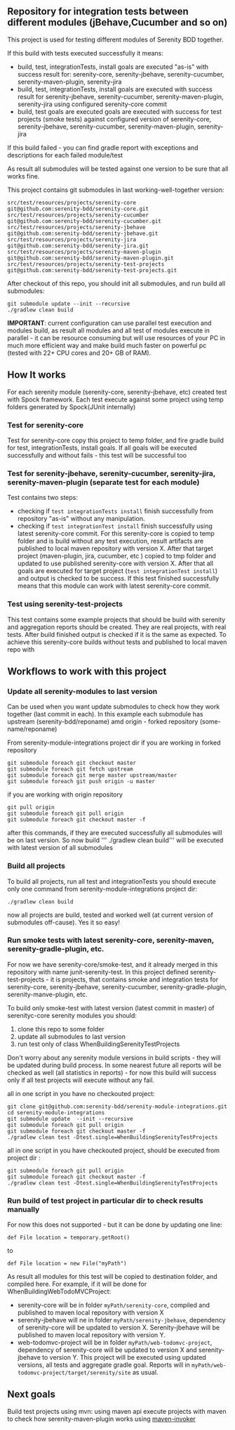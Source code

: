 ## Repository for integration tests between different modules (jBehave,Cucumber and so on)  

This project is used for testing different modules of Serenity BDD together.

If this build with tests executed successfully it means: 
 - build, test, integrationTests, install goals are executed "as-is" with success result for: serenity-core, serenity-jbehave, serenity-cucumber, serenity-maven-plugin, serenity-jira
 - build, test, integrationTests, install goals are executed with success result for serenity-jbehave, serenity-cucumber, serenity-maven-plugin, serenity-jira using configured serenity-core commit
 - build, test goals are executed goals are executed with success for test projects (smoke tests) against configured version of serenity-core, serenity-jbehave, serenity-cucumber, serenity-maven-plugin, serenity-jira

If this build failed - you can find gradle report with exceptions and descriptions for each failed module/test

As result all submodules will be tested against one version to be sure that all works fine. 

This project contains git submodules in last working-well-together version:

```
src/test/resources/projects/serenity-core           git@github.com:serenity-bdd/serenity-core.git
src/test/resources/projects/serenity-cucumber       git@github.com:serenity-bdd/serenity-cucumber.git
src/test/resources/projects/serenity-jbehave        git@github.com:serenity-bdd/serenity-jbehave.git
src/test/resources/projects/serenity-jira           git@github.com:serenity-bdd/serenity-jira.git
src/test/resources/projects/serenity-maven-plugin   git@github.com:serenity-bdd/serenity-maven-plugin.git
src/test/resources/projects/serenity-test-projects  git@github.com:serenity-bdd/serenity-test-projects.git
```

After checkout of this repo, you should init all submodules, and run build all submodules: 

```
git submodule update --init --recursive
./gradlew clean build
```

**IMPORTANT**:
current configuration can use parallel test execution and modules build, as result all modules and all test of modules execute in parallel - it can be resource consuming but will use resources of your PC in much more efficient way and make build much faster on powerful pc (tested with 22+ CPU cores and 20+ GB of RAM). 

## How It works

For each serenity module (serenity-core, serenity-jbehave, etc) created test with Spock framework. Each test execute against some project using temp folders generated by Spock(JUnit internally)

### Test for serenity-core
Test for serenity-core copy this project to temp folder, and fire gradle build for test, integrationTests, install goals. If all goals will be executed successfully and without fails - this test will be successful too

### Test for serenity-jbehave, serenity-cucumber, serenity-jira, serenity-maven-plugin (separate test for each module)
Test contains two steps:
 - checking if `test integrationTests install` finish successfully from repository "as-is" without any manipulation.
 - checking if `test integrationTest install` finish successfully using latest serenity-core commit. For this serenity-core is copied to temp folder and is build without any test execution, result artifacts are published to local maven repository with version X. After that target project (maven-plugin, jira, cucumber, etc ) copied to tmp folder and updated to use published serenity-core with version X. After that all goals are executed for target project (`test integrationTest install`) and output is checked to be success. If this test finished successfully means that this module can work with latest serenity-core commit.

### Test using serenity-test-projects
This test contains some example projects that should be build with serenity and aggregation reports should be created. They are real projects, with real tests. After build finished output is checked if it is the same as expected. To achieve this serenity-core builds without tests and published to local maven repo with  


## Workflows to work with this project

### Update all serenity-modules to last version
Can be used when you want update submodules to check how they work together (last commit in each). In this example each submodule has upstream (serenity-bdd/reponame) amd origin - forked repository (some-name/reponame)

From serenity-module-integrations project dir if you are working in forked repository
```
git submodule foreach git checkout master
git submodule foreach git fetch upstream
git submodule foreach git merge master upstream/master
git submodule foreach git push origin -u master

```
if you are working with origin repository

```
git pull origin
git submodule foreach git pull origin
git submodule foreach git checkout master -f
```

after this commands, if they are executed successfully all submodules will be on last version. So now build ''' ./gradlew clean build''' will be executed with latest version of all submodules

### Build all projects

To build all projects, run all test and integrationTests you should execute only one command from serenity-module-integrations project dir:

```
./gradlew clean build
```

now all projects are build, tested and worked well (at current version of submodules off-cause). Yes it so easy!

### Run smoke tests with latest serenity-core, serenity-maven, serenity-gradle-plugin, etc.

For now we have serenity-core/smoke-test, and it already merged in this repository with name junit-serenity-test.
In this project defined serenity-test-projects - it is projects, that contains smoke and integration tests for serenity-core, serenity-jbehave, serenity-cucumber, serenity-gradle-plugin, serenity-manve-plugin, etc.  
 
To build only smoke-test with latest version (latest commit in master) of serenityc-core serenity modules you should:

 1. clone this repo to some folder
 2. update all submodules to last version
 3. run test only of class WhenBuildingSerenityTestProjects

Don't worry about any serenity module versions in build scripts - they will be updated during build process. 
In some nearest future all reports will be checked as well (all statistics in reports) - for now this build will success only if all test projects will execute without any fail.

all in one script in you have no checkouted project:
```
git clone git@github.com:serenity-bdd/serenity-module-integrations.git 
cd serenity-module-integrations
git submodule update  --init --recursive
git submodule foreach git pull origin
git submodule foreach git checkout master -f
./gradlew clean test -Dtest.single=WhenBuildingSerenityTestProjects
```

all in one script in you have checkouted project, should be executed from project dir :
```
git submodule foreach git pull origin
git submodule foreach git checkout master -f
./gradlew clean test -Dtest.single=WhenBuildingSerenityTestProjects
```

### Run build of test project in particular dir to check results manually
For now this does not supported - but it can be done by updating one line:
```
def File location = temporary.getRoot()
```
to 
```
def File location = new File("myPath")
```

As result all modules for this test will be copied to destination folder, and compiled here. For example, if it will be done for WhenBuildingWebTodoMVCProject:
 - serenity-core will be in folder `myPath/serenity-core`, compiled and published to maven local repository with version X
 - serenity-jbehave will ne in folder `myPath/serenity-jbehave`, dependency of serenity-core will be updated to version X. Serenity-jbehave will be published to maven local repository with version Y.
 - web-todomvc-project will be in folder `myPath/web-todomvc-project`, dependency of serenity-core will be updated to version X and serenity-jbehave to version Y. This project will be executed using updated versions, all tests and aggregate gradle goal. Reports will in `myPath/web-todomvc-project/target/serenity/site` as usual.   

## Next goals
Build test projects using mvn:
using maven api execute projects with maven to check how serenity-maven-plugin works using [maven-invoker](http://maven.apache.org/shared/maven-invoker/usage.html)


    
    

